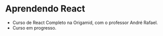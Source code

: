 # Aprendendo React
 * Curso de React Completo na Origamid, com o professor André Rafael.
 * Curso em progresso.
